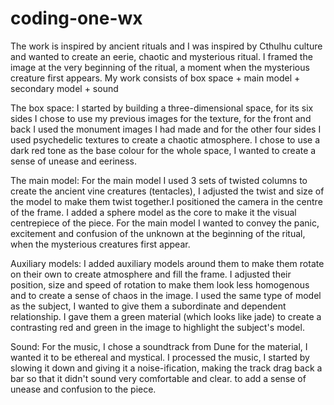 # coding-one-wx
The work is inspired by ancient rituals and I was inspired by Cthulhu culture and wanted to create an eerie, chaotic and mysterious ritual. I framed the image at the very beginning of the ritual, a moment when the mysterious creature first appears. My work consists of box space + main model + secondary model + sound

The box space: I started by building a three-dimensional space, for its six sides I chose to use my previous images for the texture, for the front and back I used the monument images I had made and for the other four sides I used psychedelic textures to create a chaotic atmosphere. I chose to use a dark red tone as the base colour for the whole space, I wanted to create a sense of unease and eeriness.

The main model: For the main model I used 3 sets of twisted columns to create the ancient vine creatures (tentacles), I adjusted the twist and size of the model to make them twist together.I positioned the camera in the centre of the frame. I added a sphere model as the core to make it the visual centrepiece of the piece. For the main model I wanted to convey the panic, excitement and confusion of the unknown at the beginning of the ritual, when the mysterious creatures first appear.

Auxiliary models: I added auxiliary models around them to make them rotate on their own to create atmosphere and fill the frame. I adjusted their position, size and speed of rotation to make them look less homogenous and to create a sense of chaos in the image. I used the same type of model as the subject, I wanted to give them a subordinate and dependent relationship. I gave them a green material (which looks like jade) to create a contrasting red and green in the image to highlight the subject's model.

Sound: For the music, I chose a soundtrack from Dune for the material, I wanted it to be ethereal and mystical. I processed the music, I started by slowing it down and giving it a noise-ification, making the track drag back a bar so that it didn't sound very comfortable and clear. to add a sense of unease and confusion to the piece.
